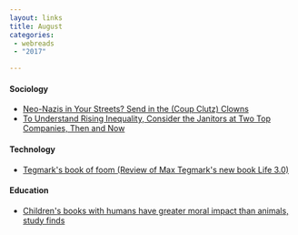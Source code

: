 ```yaml
---
layout: links
title: August
categories: 
 - webreads
 - "2017"

---
```


#### Sociology
* [Neo-Nazis in Your Streets? Send in the (Coup Clutz) Clowns](https://www.nytimes.com/2017/09/06/opinion/comedy-protest-taxes-nazis.html)
* [To Understand Rising Inequality, Consider the Janitors at Two Top Companies, Then and Now](https://www.nytimes.com/2017/09/03/upshot/to-understand-rising-inequality-consider-the-janitors-at-two-top-companies-then-and-now.html)

#### Technology
* [Tegmark's book of foom (Review of Max Tegmark's new book Life 3.0)](http://www.overcomingbias.com/2017/09/tegmarks-book-of-foom.html)

#### Education
* [Children's books with humans have greater moral impact than animals, study finds](https://www.theguardian.com/books/2017/sep/01/only-childrens-books-with-humans-have-moral-impact-study-finds)

